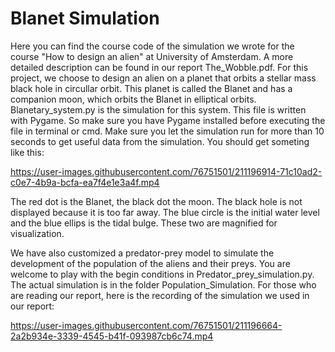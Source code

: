 # Blanet Simulation
Here you can find the course code of the simulation we wrote for the course "How to design an alien" at University of Amsterdam. A more detailed description can be found in our report The_Wobble.pdf. For this project, we choose to design an alien on a planet that orbits a stellar mass black hole in circullar orbit. This planet is called the Blanet and has a companion moon, which orbits the Blanet in elliptical orbits. Blanetary_system.py is the simulation for this system. This file is written with Pygame. So make sure you have Pygame installed before executing the file in terminal or cmd. Make sure you let the simulation run for more than 10 seconds to get useful data from the simulation. You should get someting like this:


https://user-images.githubusercontent.com/76751501/211196914-71c10ad2-c0e7-4b9a-bcfa-ea7f4e1e3a4f.mp4

The red dot is the Blanet, the black dot the moon. The black hole is not displayed because it is too far away. The blue circle is the initial water level and the blue ellips is the tidal bulge. These two are magnified for visualization. 

We have also customized a predator-prey model to simulate the development of the population of the aliens and their preys. You are welcome to play with the begin conditions in Predator_prey_simulation.py. The actual simulation is in the folder Population_Simulation. For those who are reading our report, here is the recording of the simulation we used in our report:



https://user-images.githubusercontent.com/76751501/211196664-2a2b934e-3339-4545-b41f-093987cb6c74.mp4


